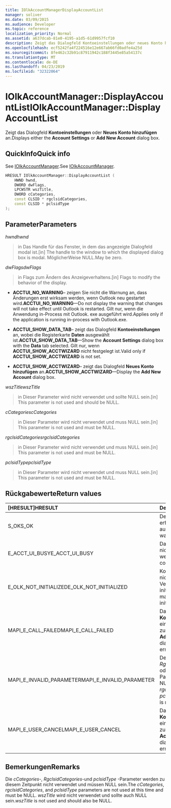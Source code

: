 ```yaml
---
title: IOlkAccountManagerDisplayAccountList
manager: soliver
ms.date: 03/09/2015
ms.audience: Developer
ms.topic: reference
localization_priority: Normal
ms.assetid: a637dcab-81e0-4195-a1d5-61d9957fcf10
description: Zeigt das Dialogfeld Kontoeinstellungen oder neues Konto hinzufügen an.
ms.openlocfilehash: ecf5242fa4f224516e12e667ab66fd0adfe4a25d
ms.sourcegitcommit: 8fe462c32b91c87911942c188f3445e85a54137c
ms.translationtype: MT
ms.contentlocale: de-DE
ms.lasthandoff: 04/23/2019
ms.locfileid: "32322064"
---
```

# <a name="iolkaccountmanagerdisplayaccountlist"></a><span data-ttu-id="7e25f-103">IOlkAccountManager::DisplayAccountList</span><span class="sxs-lookup"><span data-stu-id="7e25f-103">IOlkAccountManager::DisplayAccountList</span></span>

<span data-ttu-id="7e25f-104">Zeigt das Dialogfeld **Kontoeinstellungen** oder **Neues Konto hinzufügen** an.</span><span class="sxs-lookup"><span data-stu-id="7e25f-104">Displays either the **Account Settings** or **Add New Account** dialog box.</span></span> 
  
## <a name="quick-info"></a><span data-ttu-id="7e25f-105">QuickInfo</span><span class="sxs-lookup"><span data-stu-id="7e25f-105">Quick info</span></span>

<span data-ttu-id="7e25f-106">See [IOlkAccountManager](iolkaccountmanager.md).</span><span class="sxs-lookup"><span data-stu-id="7e25f-106">See [IOlkAccountManager](iolkaccountmanager.md).</span></span>
  
```cpp
HRESULT IOlkAccountManager::DisplayAccountList ( 
    HWND hwnd,
    DWORD dwFlags,
    LPCWSTR wszTitle,
    DWORD cCategories,
    const CLSID * rgclsidCategories,
    const CLSID * pclsidType
);

```

## <a name="parameters"></a><span data-ttu-id="7e25f-107">Parameter</span><span class="sxs-lookup"><span data-stu-id="7e25f-107">Parameters</span></span>

<span data-ttu-id="7e25f-108">_hwnd_</span><span class="sxs-lookup"><span data-stu-id="7e25f-108">_hwnd_</span></span>
  
> <span data-ttu-id="7e25f-109">in Das Handle für das Fenster, in dem das angezeigte Dialogfeld modal ist.</span><span class="sxs-lookup"><span data-stu-id="7e25f-109">[in] The handle to the window to which the displayed dialog box is modal.</span></span> <span data-ttu-id="7e25f-110">MöglicherWeise NULL.</span><span class="sxs-lookup"><span data-stu-id="7e25f-110">May be zero.</span></span>
    
<span data-ttu-id="7e25f-111">_dwFlags_</span><span class="sxs-lookup"><span data-stu-id="7e25f-111">_dwFlags_</span></span>
  
> <span data-ttu-id="7e25f-112">in Flags zum Ändern des Anzeigeverhaltens.</span><span class="sxs-lookup"><span data-stu-id="7e25f-112">[in] Flags to modify the behavior of the display.</span></span> 
    
   - <span data-ttu-id="7e25f-113">**ACCTUI_NO_WARNING**– zeigen Sie nicht die Warnung an, dass Änderungen erst wirksam werden, wenn Outlook neu gestartet wird.</span><span class="sxs-lookup"><span data-stu-id="7e25f-113">**ACCTUI_NO_WARNING**—Do not display the warning that changes will not take effect until Outlook is restarted.</span></span> <span data-ttu-id="7e25f-114">Gilt nur, wenn die Anwendung in-Process mit Outlook. exe ausgeführt wird.</span><span class="sxs-lookup"><span data-stu-id="7e25f-114">Applies only if the application is running in-process with Outlook.exe.</span></span>
    
   - <span data-ttu-id="7e25f-115">**ACCTUI_SHOW_DATA_TAB**– zeigt das Dialogfeld **Kontoeinstellungen** an, wobei die Registerkarte **Daten** ausgewählt ist.</span><span class="sxs-lookup"><span data-stu-id="7e25f-115">**ACCTUI_SHOW_DATA_TAB**—Show the **Account Settings** dialog box with the **Data** tab selected.</span></span> <span data-ttu-id="7e25f-116">Gilt nur, wenn **ACCTUI_SHOW_ACCTWIZARD** nicht festgelegt ist.</span><span class="sxs-lookup"><span data-stu-id="7e25f-116">Valid only if **ACCTUI_SHOW_ACCTWIZARD** is not set.</span></span> 
    
   - <span data-ttu-id="7e25f-117">**ACCTUI_SHOW_ACCTWIZARD**– zeigt das Dialogfeld **Neues Konto hinzufügen** an.</span><span class="sxs-lookup"><span data-stu-id="7e25f-117">**ACCTUI_SHOW_ACCTWIZARD**—Display the **Add New Account** dialog box.</span></span> 
    
<span data-ttu-id="7e25f-118">_wszTitle_</span><span class="sxs-lookup"><span data-stu-id="7e25f-118">_wszTitle_</span></span>
  
> <span data-ttu-id="7e25f-119">in Dieser Parameter wird nicht verwendet und sollte NULL sein.</span><span class="sxs-lookup"><span data-stu-id="7e25f-119">[in] This parameter is not used and should be NULL.</span></span>
    
<span data-ttu-id="7e25f-120">_cCategories_</span><span class="sxs-lookup"><span data-stu-id="7e25f-120">_cCategories_</span></span>
  
> <span data-ttu-id="7e25f-121">in Dieser Parameter wird nicht verwendet und muss NULL sein.</span><span class="sxs-lookup"><span data-stu-id="7e25f-121">[in] This parameter is not used and must be NULL.</span></span> 
    
<span data-ttu-id="7e25f-122">_rgclsidCategories_</span><span class="sxs-lookup"><span data-stu-id="7e25f-122">_rgclsidCategories_</span></span>
  
> <span data-ttu-id="7e25f-123">in Dieser Parameter wird nicht verwendet und muss NULL sein.</span><span class="sxs-lookup"><span data-stu-id="7e25f-123">[in] This parameter is not used and must be NULL.</span></span>
    
<span data-ttu-id="7e25f-124">_pclsidType_</span><span class="sxs-lookup"><span data-stu-id="7e25f-124">_pclsidType_</span></span>
  
> <span data-ttu-id="7e25f-125">in Dieser Parameter wird nicht verwendet und muss NULL sein.</span><span class="sxs-lookup"><span data-stu-id="7e25f-125">[in] This parameter is not used and must be NULL.</span></span>
    
## <a name="return-values"></a><span data-ttu-id="7e25f-126">Rückgabewerte</span><span class="sxs-lookup"><span data-stu-id="7e25f-126">Return values</span></span>

|<span data-ttu-id="7e25f-127">**[HRESULT]**</span><span class="sxs-lookup"><span data-stu-id="7e25f-127">**HRESULT**</span></span>|<span data-ttu-id="7e25f-128">**Description**</span><span class="sxs-lookup"><span data-stu-id="7e25f-128">**Description**</span></span>|
|:-----|:-----|
|<span data-ttu-id="7e25f-129">S_OK</span><span class="sxs-lookup"><span data-stu-id="7e25f-129">S_OK</span></span>  <br/> |<span data-ttu-id="7e25f-130">Der Anruf wurde erfolgreich ausgeführt.</span><span class="sxs-lookup"><span data-stu-id="7e25f-130">The call was successful.</span></span>  <br/> |
|<span data-ttu-id="7e25f-131">E_ACCT_UI_BUSY</span><span class="sxs-lookup"><span data-stu-id="7e25f-131">E_ACCT_UI_BUSY</span></span>  <br/> |<span data-ttu-id="7e25f-132">Das Dialogfeld konnte nicht erstellt werden.</span><span class="sxs-lookup"><span data-stu-id="7e25f-132">The dialog box could not be created.</span></span>  <br/> |
|<span data-ttu-id="7e25f-133">E_OLK_NOT_INITIALIZED</span><span class="sxs-lookup"><span data-stu-id="7e25f-133">E_OLK_NOT_INITIALIZED</span></span>  <br/> |<span data-ttu-id="7e25f-134">Konto-Manager wurde nicht für die Verwendung initialisiert.</span><span class="sxs-lookup"><span data-stu-id="7e25f-134">The account manager has not been initialized for use.</span></span>  <br/> |
|<span data-ttu-id="7e25f-135">MAPI_E_CALL_FAILED</span><span class="sxs-lookup"><span data-stu-id="7e25f-135">MAPI_E_CALL_FAILED</span></span>  <br/> |<span data-ttu-id="7e25f-136">Das Dialogfeld **Neues Konto hinzufügen** hat einen Fehler zurückgegeben.</span><span class="sxs-lookup"><span data-stu-id="7e25f-136">The **Add New Account** dialog box returned an error.</span></span>  <br/> |
|<span data-ttu-id="7e25f-137">MAPI_E_INVALID_PARAMETER</span><span class="sxs-lookup"><span data-stu-id="7e25f-137">MAPI_E_INVALID_PARAMETER</span></span>  <br/> |<span data-ttu-id="7e25f-138">Der _cCategories_-, _RgclsidCategories_-oder _pclsidType_ -Parameter ist ungleich NULL.</span><span class="sxs-lookup"><span data-stu-id="7e25f-138">The  _cCategories_,  _rgclsidCategories_, or  _pclsidType_ parameter is non-NULL.</span></span>  <br/> |
|<span data-ttu-id="7e25f-139">MAPI_E_USER_CANCEL</span><span class="sxs-lookup"><span data-stu-id="7e25f-139">MAPI_E_USER_CANCEL</span></span>  <br/> |<span data-ttu-id="7e25f-140">Das Dialogfeld **Kontoeinstellungen** hat einen Fehler zurückgegeben.</span><span class="sxs-lookup"><span data-stu-id="7e25f-140">The **Account Settings** dialog box returned an error.</span></span>  <br/> |
   
## <a name="remarks"></a><span data-ttu-id="7e25f-141">Bemerkungen</span><span class="sxs-lookup"><span data-stu-id="7e25f-141">Remarks</span></span>

<span data-ttu-id="7e25f-142">Die _cCategories_-, _RgclsidCategories_-und _pclsidType_ -Parameter werden zu diesem Zeitpunkt nicht verwendet und müssen NULL sein.</span><span class="sxs-lookup"><span data-stu-id="7e25f-142">The  _cCategories_,  _rgclsidCategories_, and  _pclsidType_ parameters are not used at this time and must be NULL.</span></span>  <span data-ttu-id="7e25f-143">_wszTitle_ wird nicht verwendet und sollte auch NULL sein.</span><span class="sxs-lookup"><span data-stu-id="7e25f-143">_wszTitle_ is not used and should also be NULL.</span></span> 
  

